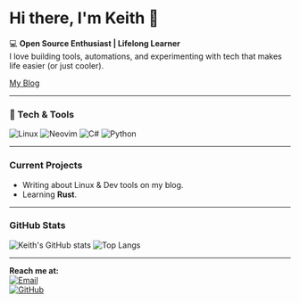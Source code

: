 # Hi there, I'm Keith 👋

💻 **Open Source Enthusiast | Lifelong Learner**  
I love building tools, automations, and experimenting with tech that makes life easier (or just cooler).

[My Blog](https://www.rizzforge.org)

---

### 🚀 Tech & Tools
![Linux](https://img.shields.io/badge/Linux-FCC624?style=for-the-badge&logo=linux&logoColor=000)
![Neovim](https://img.shields.io/badge/Neovim-57A143?style=for-the-badge&logo=neovim&logoColor=fff)
![C#](https://img.shields.io/badge/C%23-239120?style=for-the-badge&logo=csharp&logoColor=white)
![Python](https://img.shields.io/badge/Python-3776AB?style=for-the-badge&logo=python&logoColor=fff)

---

### Current Projects
- Writing about Linux & Dev tools on my blog.
- Learning **Rust**.

---

### GitHub Stats
![Keith's GitHub stats](https://github-readme-stats.vercel.app/api?username=lairizzle&show_icons=true&theme=radical)
![Top Langs](https://github-readme-stats.vercel.app/api/top-langs/?username=lairizzle&layout=compact&theme=radical)

---

**Reach me at:**  
[![Email](https://img.shields.io/badge/Email-keith.donaldh@gmail.com-red?style=flat-square&logo=gmail)](mailto:keith.donaldh@gmail.com)  
[![GitHub](https://img.shields.io/badge/GitHub-lairizzle-black?style=flat-square&logo=github)](https://github.com/lairizzle)
